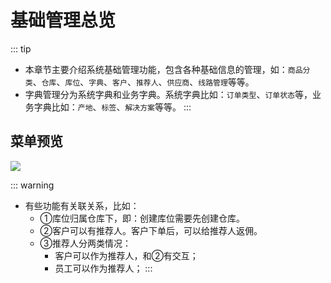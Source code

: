 # 基础管理总览

::: tip
- 本章节主要介绍系统基础管理功能，包含各种基础信息的管理，如：`商品分类`、`仓库`、`库位`、`字典`、`客户`、`推荐人`、`供应商`、`线路管理`等等。<br/>
- 字典管理分为系统字典和业务字典。系统字典比如：`订单类型`、`订单状态`等，业务字典比如：`产地`、`标签`、`解决方案`等等。
:::

## 菜单预览
![](/basic/basic-management.png)

::: warning
- 有些功能有关联关系，比如：
  - ①库位归属仓库下，即：创建库位需要先创建仓库。
  - ②客户可以有推荐人。客户下单后，可以给推荐人返佣。
  - ③推荐人分两类情况：
    - 客户可以作为推荐人，和②有交互；
    - 员工可以作为推荐人；
:::